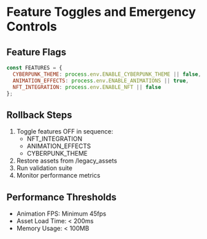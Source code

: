 # Feature Toggles and Emergency Controls

## Feature Flags
```javascript
const FEATURES = {
  CYBERPUNK_THEME: process.env.ENABLE_CYBERPUNK_THEME || false,
  ANIMATION_EFFECTS: process.env.ENABLE_ANIMATIONS || true,
  NFT_INTEGRATION: process.env.ENABLE_NFT || false
};
```

## Rollback Steps
1. Toggle features OFF in sequence:
   - NFT_INTEGRATION
   - ANIMATION_EFFECTS
   - CYBERPUNK_THEME
2. Restore assets from /legacy_assets
3. Run validation suite
4. Monitor performance metrics

## Performance Thresholds
- Animation FPS: Minimum 45fps
- Asset Load Time: < 200ms
- Memory Usage: < 100MB
